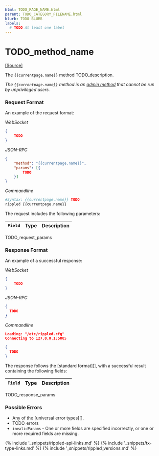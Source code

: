 ```yaml
---
html: TODO_PAGE_NAME.html
parent: TODO_CATEGORY_FILENAME.html
blurb: TODO BLURB
labels:
  # TODO At least one label
---
```

# TODO_method_name
[[Source]](TODO_URL "Source")

The `{{currentpage.name}}` method TODO_description.

_The `{{currentpage.name}}` method is an [admin method](admin-rippled-methods.html) that cannot be run by unprivileged users._


### Request Format

An example of the request format:

<!-- MULTICODE_BLOCK_START -->

*WebSocket*

```json
{
    TODO
}
```

*JSON-RPC*

```json
{
    "method": "{{currentpage.name}}",
    "params": [{
        TODO
    }]
}
```

*Commandline*

```sh
#Syntax: {{currentpage.name}} TODO
rippled {{currentpage.name}}
```

<!-- MULTICODE_BLOCK_END -->

The request includes the following parameters:

| `Field`     | Type                      | Description                        |
|:------------|:--------------------------|:-----------------------------------|
TODO_request_params


### Response Format

An example of a successful response:

<!-- MULTICODE_BLOCK_START -->

*WebSocket*

```json
{
    TODO
}
```

*JSON-RPC*

```json
{
  TODO
}
```

*Commandline*

```json
Loading: "/etc/rippled.cfg"
Connecting to 127.0.0.1:5005

{
  TODO
}
```

<!-- MULTICODE_BLOCK_END -->

The response follows the [standard format][], with a successful result containing the following fields:

| `Field` | Type   | Description                                               |
|:--------|:-------|:----------------------------------------------------------|
TODO_response_params


### Possible Errors

- Any of the [universal error types][].
- TODO_errors
- `invalidParams` - One or more fields are specified incorrectly, or one or more required fields are missing.

<!--{# common link defs #}-->
{% include '_snippets/rippled-api-links.md' %}
{% include '_snippets/tx-type-links.md' %}
{% include '_snippets/rippled_versions.md' %}
